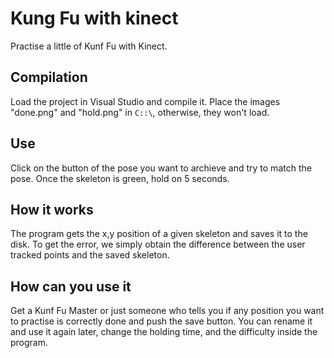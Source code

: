 Kung Fu with kinect
======================

Practise a little of Kunf Fu with Kinect.

Compilation
-----------

Load the project in Visual Studio and compile it.
Place the images "done.png" and "hold.png" in `C::\`, otherwise, they won't load.

Use
---------

Click on the button of the pose you want to archieve and try to match the pose. Once the skeleton is green, hold on 5 seconds.

How it works
-------------

The program gets the x,y position of a given skeleton and saves it to the disk. To get the error, we simply obtain the difference between the user tracked points and the saved skeleton.

How can you use it
-------------------

Get a Kunf Fu Master or just someone who tells you if any position you want to practise is correctly done and push the save button. You can rename it and use it again later, change the holding time, and the difficulty inside the program.
